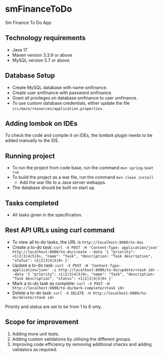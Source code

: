 # smFinanceToDo
Sm Finance To Do App

## Technology requirements
* Java 17
* Maven version 3.3.9 or above
* MySQL version 5.7 or above

## Database Setup
* Create MySQL database with name smfinance.
* Create user smfinance with password smfinance.
* Grant all privileges on database smfinance to user smfinance.
* To use custom database credentials, either update the file `src/main/resources/application.properties`.

## Adding lombok on IDEs
To check the code and compile it on IDEs, the lombok plugin needs to be added manually to the IDE.

## Running project
* To run the project from code base, run the command `mvn spring-boot run`
* To build the project as a war file, run the command `mvn clean install`
    * Add the war file to a Java server webapps.
* The database should be built on start up.

## Tasks completed
- All tasks given in the specification.

## Rest API URLs using curl command
* To view all to-do tasks, the URL is `http://localhost:8080/to-dos`
* Create a to-do task: `curl -X POST -H 'Content-Type: application/json' http://localhost:8080/to-do/create --data '{ "priority": <1|2|3|4|5|6>, "name": "Task", "description: "Task description", "status": <1|2|3|4|5|6> }'`
* Update a to-do task: `curl -X POST -H 'Content-Type: application/json' -i http://localhost:8080/to-do/update/<task id> --data '{ "priority": <1|2|3|4|5|6>, "name": "Task", "description: "Task description", "status": <1|2|3|4|5|6> }'`
* Mark a to-do task as complete: `curl -X POST -H http://localhost:8080/to-do/mark-complete/<task id>`
* Delete a to-do task: `curl -X DELETE -H http://localhost:8080/to-do/delete/<task id>`

Priority and status are set to be from 1 to 6 only.
 
## Scope for improvement
1. Adding more unit tests.
2. Adding custom validations by utilising the different groups.
3. Improving code efficiency by removing additional checks and adding validators as required.

